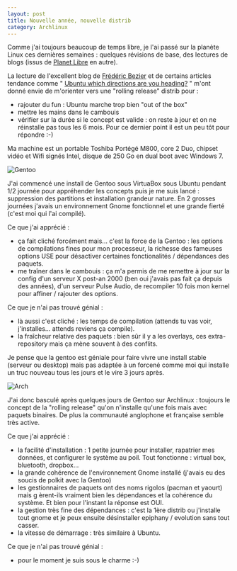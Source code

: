 ```yaml
---
layout: post
title: Nouvelle année, nouvelle distrib
category: Archlinux
---
```


Comme j'ai toujours beaucoup de temps libre, je l'ai passé sur la planète
Linux ces dernières semaines<!-- more -->  : quelques révisions de base, des lectures de
blogs (issus de [Planet Libre](http://www.planet-libre.org/) en autre).

La lecture de l'excellent blog de [Frédéric
Bezier](http://frederic.bezies.free.fr/blog) et de certains articles tendance
comme " [Ubuntu which directions are you
heading?](http://www.dedoimedo.com/computers/ubuntu-direction.html) " m'ont
donné envie de m'orienter vers une "rolling release" distrib pour :

*    rajouter du fun : Ubuntu marche trop bien "out of the box"
*    mettre les mains dans le cambouis
*    vérifier sur la durée si le concept est valide : on reste à jour et on ne
réinstalle pas tous les 6 mois. Pour ce dernier point il est un peu tôt pour
répondre :-)

Ma machine est un portable Toshiba Portégé M800, core 2 Duo, chipset vidéo et
Wifi signés Intel, disque de 250 Go en dual boot avec Windows 7.

![Gentoo](https://assets.gentoo.org/tyrian/site-logo.svg)

J'ai commencé une install de Gentoo sous VirtuaBox sous
Ubuntu pendant 1/2 journée pour appréhender les concepts puis je me suis
lancé : suppression des partitions et installation grandeur nature. En 2
grosses journées j'avais un environnement Gnome fonctionnel et une grande
fierté (c'est moi qui l'ai compilé).

Ce que j'ai apprécié :

*    ça fait cliché forcément mais... c'est la force de la Gentoo : les options de
compilations fines pour mon processeur, la richesse des fameuses options USE
pour désactiver certaines fonctionalités / dépendances des paquets.
*    me traîner dans le cambouis : ça m'a permis de me remettre à jour sur la
config d'un serveur X post-an 2000 (ben oui j'avais pas fait ça depuis des
années), d'un serveur Pulse Audio, de recompiler 10 fois mon kernel pour
affiner / rajouter des options.

Ce que je n'ai pas trouvé génial :

*    là aussi c'est cliché : les temps de compilation (attends tu vas voir,
j'installes... attends reviens ça compile).
*    la fraîcheur relative des paquets : bien sûr il y a les overlays, ces extra-
repository mais ça mène souvent à des conflits.

 Je pense que la gentoo est géniale pour faire vivre une install stable
(serveur ou desktop) mais pas adaptée à un forcené comme moi qui installe un
truc nouveau tous les jours et le vire 3 jours après.

![Arch](http://www.archlinux.fr/commun/images/titlelogo.png)

J'ai donc basculé après quelques jours de Gentoo sur
Archlinux : toujours le concept de la "rolling release" qu'on n'installe qu'une
fois mais avec paquets binaires. De plus la communauté anglophone et française
semble très active.

Ce que j'ai apprécié :

*    la facilité d'installation : 1 petite journée pour installer, rapatrier mes
données, et configurer le système au poil. Tout fonctionne : virtual box,
bluetooth, dropbox...
*    la grande cohérence de l'environnement Gnome installé (j'avais eu des soucis
de polkit avec la Gentoo)
*    les gestionnaires de paquets ont des noms rigolos (pacman et yaourt) mais g
èrent-ils vraiment bien les dépendances et la cohérence du système. Et bien
pour l'instant la réponse est OUI.
*    la gestion très fine des dépendances : c'est la 1ère distrib ou j'installe
tout gnome et je peux ensuite désinstaller epiphany / evolution sans tout
casser.
*    la vitesse de démarrage : très similaire à Ubuntu.

Ce que je n'ai pas trouvé génial :

*    pour le moment je suis sous le charme :-)
